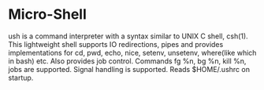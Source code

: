 # Micro-Shell
ush is a command interpreter with a syntax similar to UNIX C shell, csh(1).
This lightweight shell supports IO redirections, pipes and provides implementations for cd, pwd, echo, nice, setenv, unsetenv, where(like which in bash) etc.
Also provides job control. Commands fg %n, bg %n, kill %n, jobs are supported. Signal handling is supported. 
Reads $HOME/.ushrc on startup. 

